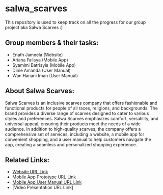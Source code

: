# salwa_scarves
This repository is used to keep track on all the progress for our group project aka Salwa Scarves :)

## Group members & their tasks:
- Enath Jameela (Website)
- Ariana Falisya (Mobile App)
- Syamimi Batrisyia (Mobile App)
- Dinie Amanda (User Manual)
- Wan Hanani Iman (User Manual)

## About Salwa Scarves:
Salwa Scarves is an inclusive scarves company that offers fashionable and functional products for people of all races, religions, and backgrounds. The brand provides a diverse range of scarves designed to cater to various styles and preferences. Salwa Scarves emphasizes comfort, versatility, and universal appeal, ensuring their products meet the needs of a wide audience. In addition to high-quality scarves, the company offers a comprehensive set of services, including a website, a mobile app for convenient shopping, and a user manual to help customers navigate the app, creating a seamless and personalized shopping experience.

## Related Links:
- [Website URL Link](https://enathjameela.wixsite.com/salwascarvess)
- [Mobile App Prototype URL Link](https://www.figma.com/proto/ebk0lpMTsXZn2eFmnbMKxa/Salwa-Scarves?node-id=18-2&node-type=canvas&t=bzPwQJf4efmHjnmC-0&scaling=scale-down&content-scaling=fixed&page-id=0%3A1&starting-point-node-id=18%3A2)
- [Mobile App User Manual URL Link](https://www.canva.com/design/DAGQtM0JTpU/IS4iwtIPUvfJCo-xV8hFmQ/edit)
- [Video Presentation URL Link]
